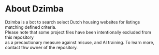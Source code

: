 <h1>About Dzimba</h1>
<p>
	Dzimba is a bot to search select Dutch housing websites for listings matching defined criteria.<br/>
	Please note that some project files have been intentionally excluded from this repository <br/>
	as a precautionary measure against misuse, and AI training. To learn more, contact thw owner of the repository.
</p>
